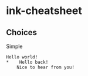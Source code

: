 # ink-cheatsheet

## Choices

Simple

```
Hello world!
*    Hello back!
    Nice to hear from you!
```